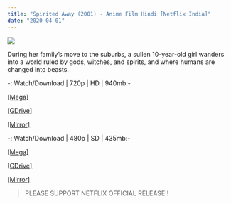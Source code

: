 ```yaml
---
title: "Spirited Away (2001) - Anime Film Hindi [Netflix India]"
date: "2020-04-01"
---
```


[![](https://1.bp.blogspot.com/-DLtxoaZuBdA/XoQJtW3v_fI/AAAAAAAAC2c/1vf597OpRzMcLOQcl5oyYohjQzVqW1i5QCLcBGAsYHQ/s400/miyazaki-spirited_away_1_c1162-poster.jpg)](https://1.bp.blogspot.com/-DLtxoaZuBdA/XoQJtW3v_fI/AAAAAAAAC2c/1vf597OpRzMcLOQcl5oyYohjQzVqW1i5QCLcBGAsYHQ/s1600/miyazaki-spirited_away_1_c1162-poster.jpg)

During her family’s move to the suburbs, a sullen 10-year-old girl wanders into a world ruled by gods, witches, and spirits, and where humans are changed into beasts.

  
\-: Watch/Download | 720p | HD | 940mb:-

  

[\[Mega\]](https://gplinks.co/0Di0)

[\[GDrive\]](https://gplinks.co/TDuMy)

[\[Mirror\]](https://gplinks.co/wbsp)

  

\-: Watch/Download | 480p | SD | 435mb:-

  

[\[Mega\]](https://gplinks.co/6XSXU)

[\[GDrive\]](https://gplinks.co/eW17hUT)

[\[Mirror\]](https://gplinks.co/V19tDz0O)

  

  

> PLEASE SUPPORT NETFLIX OFFICIAL RELEASE!!

